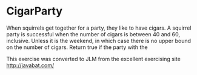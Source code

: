 # CigarParty #
When
squirrels get together for a party, they like to have cigars. A
squirrel party is successful when the number of cigars is between 40
and 60, inclusive. Unless it is the weekend, in which case there is no
upper bound on the number of cigars. Return true if the party with the

This exercise was converted to JLM from the excellent exercising site http://javabat.com/

